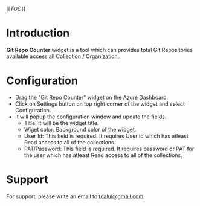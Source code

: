 [[_TOC_]]
# Introduction 
**Git Repo Counter** widget is a tool which can provides total Git Repositories available access all Collection / Organization..
# Configuration
- Drag the "Git Repo Counter" widget on the Azure Dashboard.
- Click on Settings button on top right corner of the widget and select Configuration.
- It will popup the configuration window and update the fields.
  - Title: It will be the widget title.
  - Wiget color: Background color of the widget.
  - User Id: This field is required. It requires User id which has atleast Read access to all of the collections.
  - PAT/Password: This field is required. It requires password or PAT for the user which has atleast Read access to all of the collections.
# Support
For support, please write an email to tdalui@gmail.com.